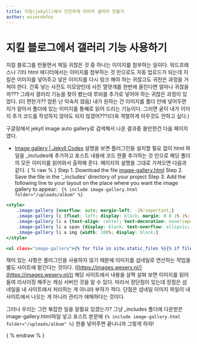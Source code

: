 ```yaml
---
title: 지킬(jekyll)에서 간단하게 이미지 갤러리 만들기 
author: wizardofoz
---
```


# 지킬 블로그에서 갤러리 기능 사용하기
지킬 블로그를 만들면서 제일 귀찮은 것 중 하나는 이미지를 첨부하는 일이다. 
워드프레스나 기타 html 에디터에서는 이미지를 첨부하는 것 만으로도 자동 업로드가 되는데 지킬은 이미지를 넣어주고 넣은 이미지를 다시 링크 해야 하는 귀찮고도 귀찬은 과정을 거쳐야 한다. 간혹 넣는 사진도 이모양인데 사진 열댓개를 한번에 올린다면 얼마나 귀찮을 까???
그래서 갤러리 기능을 찾아 봤는데 루비를 추가로 넣어야 하는 귀찮은 과정이 있었다. (더 편한가?? 암튼 난 익숙치 않음) 내가 원하는 건 이미지를 폴더 안에 넣어두면 지가 알아서 폴더에 있는 이미지를 통째로 읽어 드리는 기능이다. 그러면 궅이 내가 이미지 추가 코드를 작성하지 않아도 되지 않겠어???(더욱 격렬하게 아무것도 안하고 싶다.)

구글링에서 jekyll image auto gallery로 검색해서 나온 결과중 쓸만한건 다음 페이지 였다. 
  *  [Image gallery | Jekyll Codex](https://jekyllcodex.org/without-plugin/image-gallery/) 
설명을 보면 플러그인을 설치할 필요 없이 html 파일을 _includes에 추가하고  포스트 내용에 코드 한줄 추가하는 것 만으로 해당 폴더의 모든 이미지를 읽어와서 출력해 준다. 
페이지의 설명을 그대로 가져오면  다음과 같다. 
{ %  raw  % } 
Step 1. Download the file  [image-gallery.html](https://raw.githubusercontent.com/jhvanderschee/jekyllcodex/gh-pages/_includes/image-gallery.html) 
Step 2. Save the file in the ‘_includes’ directory of your project
Step 3. Add the following line to your layout on the place where you want the image gallery to appear:
` {% include image-gallery.html folder="/uploads/album" %}`


```image-gallery.html
<style>
    .image-gallery {overflow: auto; margin-left: -1%!important;}
    .image-gallery li {float: left; display: block; margin: 0 0 1% 1%; width: 19%;}
    .image-gallery li a {text-align: center; text-decoration: none!important; color: #777;}
    .image-gallery li a span {display: block; text-overflow: ellipsis; overflow: hidden; white-space: nowrap; padding: 3px 0;}
    .image-gallery li a img {width: 100%; display: block;}
</style>

<ul class="image-gallery">{% for file in site.static_files %}{% if file.path contains include.folder %}{% if file.extname == '.jpg' or file.extname == '.jpeg' or file.extname == '.JPG' or file.extname == '.JPEG' %}{% assign filenameparts = file.path | split: "/" %}{% assign filename = filenameparts | last | replace: file.extname,"" %}<li><a href="{{ file.path | relative_url }}" title="{{ filename }}"><img src="//images.weserv.nl/?url={{ site.url | replace: 'http://','' | replace: 'https://','' }}{{ file.path | relative_url }}&w=300&h=300&output=jpg&q=50&t=square" alt="{{ filename }}" title="{{ filename }}" /><span>{{ filename }}</span></a></li>{% endif %}{% endif %}{% endfor %}</ul>

```

재미 있는 사항은 플러그인을 사용하지 않기 때문에 이미지를 섬네일로 연산하는 작업을 별도 사이트에 맡긴다는 것이다. ([https://images.weserv.nl/](https://images.weserv.nl/))  해당 사이트에서 내용을 살짝 살펴 보면 이미지를 읽어들여 리사이징 해주는 캐싱 서버인 것을 알 수 있다. 따라서 장단점이 있는데 
장점은 섬네일을 내 사이트에서 처리하는 게 아니라 부하가 적다. 
단점은 섬네일 이미지 파일이 내 사이트에서 나오는 게 아니라 관리가 애매하다는 것이다. 

그러나 우리는 그런 볶잡한 일을 알필요 있겠는가? 
그냥 _includes 폴더에 다운받은 image-gallery.html파일 넣고 포스트 본문에
` {% include image-gallery.html folder="/uploads/album" %} ` 
한줄 넣어주면 끝나니까 그렇게 하자!

{ %  endraw  % } 